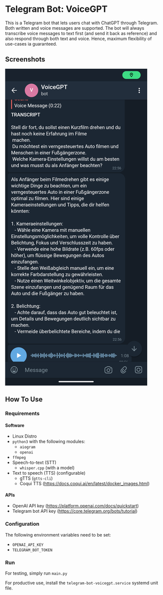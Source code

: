 # Telegram Bot: VoiceGPT

This is a Telegram bot that lets users chat with ChatGPT through Telegram. Both written and voice messages are supported. The bot will always transcribe voice messages to text first (and send it back as reference) and also respond through both text and voice. Hence, maximum flexibility of use-cases ia guaranteed.

## Screenshots

![screenshot](https://github.com/c-b5r/Telegram-Bot-VoiceGPT/blob/main/screenshot.png?raw=true)

## How To Use

### Requirements

#### Software

- Linux Distro
- `python3` with the following modules:
  - `aiogram`
  - `openai`
- `ffmpeg`
- Speech-to-text (STT)
  - `whisper.cpp` (with a model)
- Text to speech (TTS) (configurable)
  - gTTS (`gtts-cli`)
  - Coqui TTS (https://docs.coqui.ai/en/latest/docker_images.html)

#### APIs

- OpenAI API key (https://platform.openai.com/docs/quickstart)
- Telegram bot API key (https://core.telegram.org/bots/tutorial)

### Configuration

The following environment variables need to be set:
- `OPENAI_API_KEY`
- `TELEGRAM_BOT_TOKEN`

### Run

For testing, simply run `main.py`

For productive use, install the `telegram-bot-voicegpt.service` systemd unit file.
